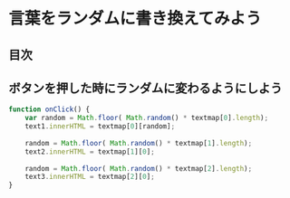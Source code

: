 # 言葉をランダムに書き換えてみよう

## 目次
<!-- toc -->

## ボタンを押した時にランダムに変わるようにしよう
```javascript
function onClick() {
    var random = Math.floor( Math.random() * textmap[0].length);
    text1.innerHTML = textmap[0][random];
    
    random = Math.floor( Math.random() * textmap[1].length);
    text2.innerHTML = textmap[1][0];
    
    random = Math.floor( Math.random() * textmap[2].length);
    text3.innerHTML = textmap[2][0];
}
```